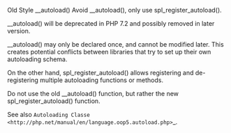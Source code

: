 Old Style __autoload()
Avoid __autoload(), only use spl_register_autoload().

__autoload() will be deprecated in PHP 7.2 and possibly removed in later version.

__autoload() may only be declared once, and cannot be modified later. This creates potential conflicts between libraries that try to set up their own autoloading schema. 

On the other hand, spl_register_autoload() allows registering and de-registering multiple autoloading functions or methods. 

<?php

// Modern autoloading.
function myAutoload($class){}
spl_register_autoload('myAutoload');

// Old style autoloading.
function __autoload($class){}

?>

Do not use the old __autoload() function, but rather the new spl_register_autoload() function. 

See also `Autoloading Classe <http://php.net/manual/en/language.oop5.autoload.php>`_.

